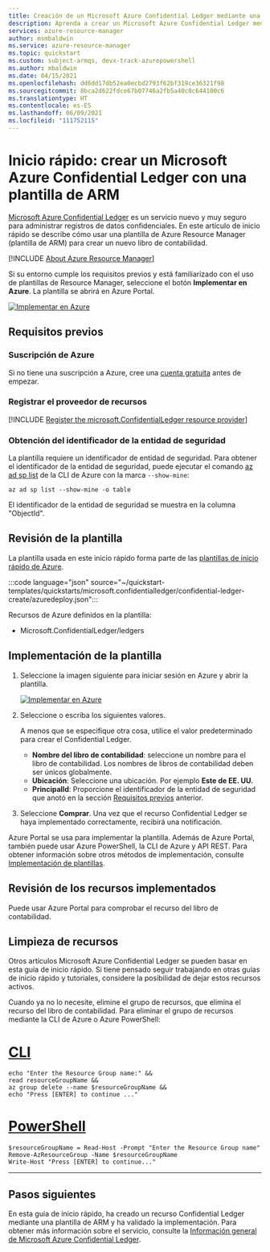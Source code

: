 ```yaml
---
title: Creación de un Microsoft Azure Confidential Ledger mediante una plantilla de Azure Resource Manager
description: Aprenda a crear un Microsoft Azure Confidential Ledger mediante una plantilla de Azure Resource Manager.
services: azure-resource-manager
author: msmbaldwin
ms.service: azure-resource-manager
ms.topic: quickstart
ms.custom: subject-armqs, devx-track-azurepowershell
ms.author: mbaldwin
ms.date: 04/15/2021
ms.openlocfilehash: dd6dd17db52ea0ecbd2793f62bf319ce36321f98
ms.sourcegitcommit: 8bca2d622fdce67b07746a2fb5a40c0c644100c6
ms.translationtype: HT
ms.contentlocale: es-ES
ms.lasthandoff: 06/09/2021
ms.locfileid: "111752115"
---
```

# <a name="quickstart-create-an-microsoft-azure-confidential-ledger-with-an-arm-template"></a>Inicio rápido: crear un Microsoft Azure Confidential Ledger con una plantilla de ARM

[Microsoft Azure Confidential Ledger](overview.md) es un servicio nuevo y muy seguro para administrar registros de datos confidenciales. En este artículo de inicio rápido se describe cómo usar una plantilla de Azure Resource Manager (plantilla de ARM) para crear un nuevo libro de contabilidad.

[!INCLUDE [About Azure Resource Manager](../../includes/resource-manager-quickstart-introduction.md)]

Si su entorno cumple los requisitos previos y está familiarizado con el uso de plantillas de Resource Manager, seleccione el botón **Implementar en Azure**. La plantilla se abrirá en Azure Portal.

[![Implementar en Azure](../media/template-deployments/deploy-to-azure.svg)](https://portal.azure.com/#create/Microsoft.Template/uri/https%3A%2F%2Fraw.githubusercontent.com%2FAzure%2Fazure-quickstart-templates%2Fmaster%2Fquickstarts%2Fmicrosoft.confidentialledger%2Fconfidential-ledger-create%2Fazuredeploy.json)

## <a name="prerequisites"></a>Requisitos previos

### <a name="azure-subscription"></a>Suscripción de Azure

Si no tiene una suscripción a Azure, cree una [cuenta gratuita](https://azure.microsoft.com/free/?WT.mc_id=A261C142F) antes de empezar.

### <a name="register-the-resource-provider"></a>Registrar el proveedor de recursos

[!INCLUDE [Register the microsoft.ConfidentialLedger resource provider](../../includes/confidential-ledger-register-rp.md)]

### <a name="obtain-your-principal-id"></a>Obtención del identificador de la entidad de seguridad

La plantilla requiere un identificador de entidad de seguridad. Para obtener el identificador de la entidad de seguridad, puede ejecutar el comando [az ad sp list](/cli/azure/ad/sp#az_ad_sp_list) de la CLI de Azure con la marca `--show-mine`:

```azurecli-interactive
az ad sp list --show-mine -o table
```

El identificador de la entidad de seguridad se muestra en la columna "ObjectId".

## <a name="review-the-template"></a>Revisión de la plantilla

La plantilla usada en este inicio rápido forma parte de las [plantillas de inicio rápido de Azure](https://azure.microsoft.com/resources/templates).

:::code language="json" source="~/quickstart-templates/quickstarts/microsoft.confidentialledger/confidential-ledger-create/azuredeploy.json":::

Recursos de Azure definidos en la plantilla:

- Microsoft.ConfidentialLedger/ledgers

## <a name="deploy-the-template"></a>Implementación de la plantilla

1. Seleccione la imagen siguiente para iniciar sesión en Azure y abrir la plantilla.

    [![Implementar en Azure](../media/template-deployments/deploy-to-azure.svg)](https://portal.azure.com/#create/Microsoft.Template/uri/https%3A%2F%2Fraw.githubusercontent.com%2FAzure%2Fazure-quickstart-templates%2Fmaster%2Fquickstarts%2Fmicrosoft.confidentialledger%2Fconfidential-ledger-create%2Fazuredeploy.json)

1. Seleccione o escriba los siguientes valores.

    A menos que se especifique otra cosa, utilice el valor predeterminado para crear el Confidential Ledger.

    - **Nombre del libro de contabilidad**: seleccione un nombre para el libro de contabilidad. Los nombres de libros de contabilidad deben ser únicos globalmente.
    - **Ubicación**: Seleccione una ubicación. Por ejemplo **Este de EE. UU.**
    - **PrincipalId**: Proporcione el identificador de la entidad de seguridad que anotó en la sección [Requisitos previos](#obtain-your-principal-id) anterior.

1. Seleccione **Comprar**. Una vez que el recurso Confidential Ledger se haya implementado correctamente, recibirá una notificación.

Azure Portal se usa para implementar la plantilla. Además de Azure Portal, también puede usar Azure PowerShell, la CLI de Azure y API REST. Para obtener información sobre otros métodos de implementación, consulte [Implementación de plantillas](../azure-resource-manager/templates/deploy-powershell.md).

## <a name="review-deployed-resources"></a>Revisión de los recursos implementados

Puede usar Azure Portal para comprobar el recurso del libro de contabilidad.

## <a name="clean-up-resources"></a>Limpieza de recursos

Otros artículos Microsoft Azure Confidential Ledger se pueden basar en esta guía de inicio rápido. Si tiene pensado seguir trabajando en otras guías de inicio rápido y tutoriales, considere la posibilidad de dejar estos recursos activos.

Cuando ya no lo necesite, elimine el grupo de recursos, que elimina el recurso del libro de contabilidad. Para eliminar el grupo de recursos mediante la CLI de Azure o Azure PowerShell:

# <a name="cli"></a>[CLI](#tab/CLI)

```azurecli-interactive
echo "Enter the Resource Group name:" &&
read resourceGroupName &&
az group delete --name $resourceGroupName &&
echo "Press [ENTER] to continue ..."
```

# <a name="powershell"></a>[PowerShell](#tab/PowerShell)

```azurepowershell-interactive
$resourceGroupName = Read-Host -Prompt "Enter the Resource Group name"
Remove-AzResourceGroup -Name $resourceGroupName
Write-Host "Press [ENTER] to continue..."
```

---

## <a name="next-steps"></a>Pasos siguientes

En esta guía de inicio rápido, ha creado un recurso Confidential Ledger mediante una plantilla de ARM y ha validado la implementación. Para obtener más información sobre el servicio, consulte la [Información general de Microsoft Azure Confidential Ledger](overview.md).